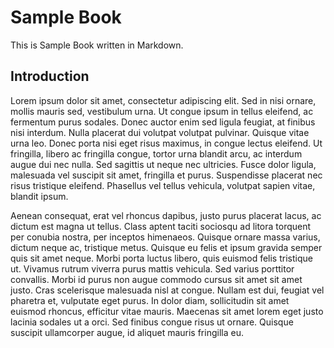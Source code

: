 Sample Book
===========

This is Sample Book written in Markdown.

Introduction
------------

Lorem ipsum dolor sit amet, consectetur adipiscing elit. Sed in nisi ornare, mollis mauris sed, vestibulum urna. Ut congue ipsum in tellus eleifend, ac fermentum purus sodales. Donec auctor enim sed ligula feugiat, at finibus nisi interdum. Nulla placerat dui volutpat volutpat pulvinar. Quisque vitae urna leo. Donec porta nisi eget risus maximus, in congue lectus eleifend. Ut fringilla, libero ac fringilla congue, tortor urna blandit arcu, ac interdum augue dui nec nulla. Sed sagittis ut neque nec ultricies. Fusce dolor ligula, malesuada vel suscipit sit amet, fringilla et purus. Suspendisse placerat nec risus tristique eleifend. Phasellus vel tellus vehicula, volutpat sapien vitae, blandit ipsum.

Aenean consequat, erat vel rhoncus dapibus, justo purus placerat lacus, ac dictum est magna ut tellus. Class aptent taciti sociosqu ad litora torquent per conubia nostra, per inceptos himenaeos. Quisque ornare massa varius, dictum neque ac, tristique metus. Quisque eu felis et ipsum gravida semper quis sit amet neque. Morbi porta luctus libero, quis euismod felis tristique ut. Vivamus rutrum viverra purus mattis vehicula. Sed varius porttitor convallis. Morbi id purus non augue commodo cursus sit amet sit amet justo. Cras scelerisque malesuada nisl at congue. Nullam est dui, feugiat vel pharetra et, vulputate eget purus. In dolor diam, sollicitudin sit amet euismod rhoncus, efficitur vitae mauris. Maecenas sit amet lorem eget justo lacinia sodales ut a orci. Sed finibus congue risus ut ornare. Quisque suscipit ullamcorper augue, id aliquet mauris fringilla eu.
